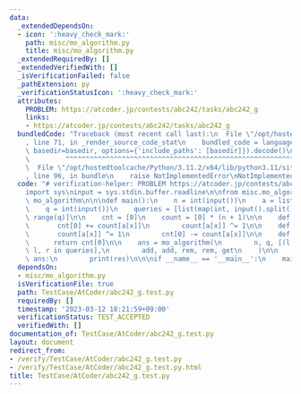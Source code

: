 ```yaml
---
data:
  _extendedDependsOn:
  - icon: ':heavy_check_mark:'
    path: misc/mo_algorithm.py
    title: misc/mo_algorithm.py
  _extendedRequiredBy: []
  _extendedVerifiedWith: []
  _isVerificationFailed: false
  _pathExtension: py
  _verificationStatusIcon: ':heavy_check_mark:'
  attributes:
    PROBLEM: https://atcoder.jp/contests/abc242/tasks/abc242_g
    links:
    - https://atcoder.jp/contests/abc242/tasks/abc242_g
  bundledCode: "Traceback (most recent call last):\n  File \"/opt/hostedtoolcache/Python/3.11.2/x64/lib/python3.11/site-packages/onlinejudge_verify/documentation/build.py\"\
    , line 71, in _render_source_code_stat\n    bundled_code = language.bundle(stat.path,\
    \ basedir=basedir, options={'include_paths': [basedir]}).decode()\n          \
    \         ^^^^^^^^^^^^^^^^^^^^^^^^^^^^^^^^^^^^^^^^^^^^^^^^^^^^^^^^^^^^^^^^^^^^^^^^^^^^^^^^^\n\
    \  File \"/opt/hostedtoolcache/Python/3.11.2/x64/lib/python3.11/site-packages/onlinejudge_verify/languages/python.py\"\
    , line 96, in bundle\n    raise NotImplementedError\nNotImplementedError\n"
  code: "# verification-helper: PROBLEM https://atcoder.jp/contests/abc242/tasks/abc242_g\n\
    import sys\ninput = sys.stdin.buffer.readline\n\nfrom misc.mo_algorithm import\
    \ mo_algorithm\n\n\ndef main():\n    n = int(input())\n    a = list(map(int, input().split()))\n\
    \    q = int(input())\n    queries = [list(map(int, input().split())) for i in\
    \ range(q)]\n\n    cnt = [0]\n    count = [0] * (n + 1)\n\n    def add(x):\n \
    \       cnt[0] += count[a[x]]\n        count[a[x]] ^= 1\n\n    def rem(x):\n \
    \       count[a[x]] ^= 1\n        cnt[0] -= count[a[x]]\n\n    def get():\n  \
    \      return cnt[0]\n\n    ans = mo_algorithm(\n        n, q, [(l - 1, r) for\
    \ l, r in queries],\n        add, add, rem, rem, get\n    )\n\n    for res in\
    \ ans:\n        print(res)\n\n\nif __name__ == '__main__':\n    main()\n"
  dependsOn:
  - misc/mo_algorithm.py
  isVerificationFile: true
  path: TestCase/AtCoder/abc242_g.test.py
  requiredBy: []
  timestamp: '2023-03-12 18:21:59+09:00'
  verificationStatus: TEST_ACCEPTED
  verifiedWith: []
documentation_of: TestCase/AtCoder/abc242_g.test.py
layout: document
redirect_from:
- /verify/TestCase/AtCoder/abc242_g.test.py
- /verify/TestCase/AtCoder/abc242_g.test.py.html
title: TestCase/AtCoder/abc242_g.test.py
---
```

